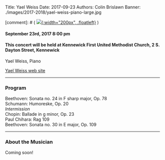 Title: Yael Weiss
Date: 2017-09-23
Authors: Colin Brislawn
Banner: ./images/2017-2018/yael-weiss-piano-large.jpg

[comment]: # ( [![ ]({filename}/images/2017-2018/YoungArtists400.jpg){:width="200px", .floatleft}]({filename}./YaelWeiss.md) )


#### September 23rd, 2017 8:00 pm

#### This concert will be held at Kennewick First United Methodist Church, 2 S. Dayton Street, Kennewick

Yael Weiss, Piano

[Yael Weiss web site](http://www.yaelweiss.com/)

---

### Program

Beethoven: Sonata no. 24 in F sharp major, Op. 78 <br>
Schumann: Humoreske, Op. 20  <br>
*Intermission*  <br>
Chopin: Ballade in g minor, Op. 23 <br>
Paul Chihara: Rag 109  <br>
Beethoven: Sonata no. 30 in E major, Op. 109

---

### About the Musician

Coming soon!
